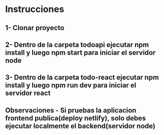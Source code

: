 # Instrucciones

## 1- Clonar proyecto

## 2- Dentro de la carpeta todoapi ejecutar **npm install** y luego **npm start** para iniciar el servidor node

## 3- Dentro de la carpeta todo-react ejecutar **npm install** y luego **npm run dev** para iniciar el servidor react

## Observaciones - Si pruebas la aplicacion frontend publica(deploy netlify), solo debes ejecutar localmente el backend(servidor node)
